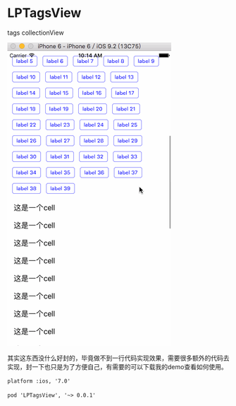 # LPTagsView
tags collectionView


![](https://github.com/raozhizhen/LPTagsView/blob/master/lptagsview.gif?raw=true)


其实这东西没什么好封的，毕竟做不到一行代码实现效果，需要很多额外的代码去实现，封一下也只是为了方便自己，有需要的可以下载我的demo查看如何使用。

	platform :ios, '7.0'
	
	pod 'LPTagsView', '~> 0.0.1'